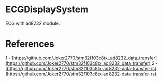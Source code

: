 # ECGDisplaySystem
ECG with ad8232 module.

# References
1 - [https://github.com/Joker2770/stm32f103c8tx_ad8232_data_transfer](https://github.com/Joker2770/stm32f103c8tx_ad8232_data_transfer)
2 - [https://github.com/Joker2770/stm32f103c8tx-ad8232-data-transfer-rs](https://github.com/Joker2770/stm32f103c8tx-ad8232-data-transfer-rs)
